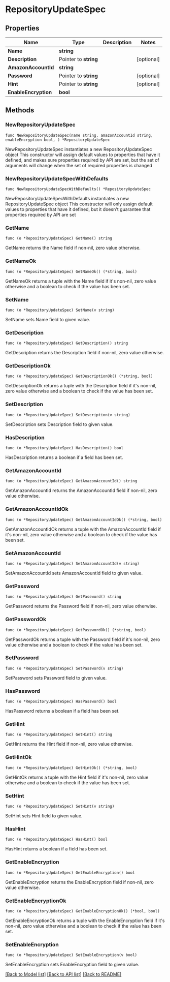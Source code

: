 # RepositoryUpdateSpec

## Properties

Name | Type | Description | Notes
------------ | ------------- | ------------- | -------------
**Name** | **string** |  | 
**Description** | Pointer to **string** |  | [optional] 
**AmazonAccountId** | **string** |  | 
**Password** | Pointer to **string** |  | [optional] 
**Hint** | Pointer to **string** |  | [optional] 
**EnableEncryption** | **bool** |  | 

## Methods

### NewRepositoryUpdateSpec

`func NewRepositoryUpdateSpec(name string, amazonAccountId string, enableEncryption bool, ) *RepositoryUpdateSpec`

NewRepositoryUpdateSpec instantiates a new RepositoryUpdateSpec object
This constructor will assign default values to properties that have it defined,
and makes sure properties required by API are set, but the set of arguments
will change when the set of required properties is changed

### NewRepositoryUpdateSpecWithDefaults

`func NewRepositoryUpdateSpecWithDefaults() *RepositoryUpdateSpec`

NewRepositoryUpdateSpecWithDefaults instantiates a new RepositoryUpdateSpec object
This constructor will only assign default values to properties that have it defined,
but it doesn't guarantee that properties required by API are set

### GetName

`func (o *RepositoryUpdateSpec) GetName() string`

GetName returns the Name field if non-nil, zero value otherwise.

### GetNameOk

`func (o *RepositoryUpdateSpec) GetNameOk() (*string, bool)`

GetNameOk returns a tuple with the Name field if it's non-nil, zero value otherwise
and a boolean to check if the value has been set.

### SetName

`func (o *RepositoryUpdateSpec) SetName(v string)`

SetName sets Name field to given value.


### GetDescription

`func (o *RepositoryUpdateSpec) GetDescription() string`

GetDescription returns the Description field if non-nil, zero value otherwise.

### GetDescriptionOk

`func (o *RepositoryUpdateSpec) GetDescriptionOk() (*string, bool)`

GetDescriptionOk returns a tuple with the Description field if it's non-nil, zero value otherwise
and a boolean to check if the value has been set.

### SetDescription

`func (o *RepositoryUpdateSpec) SetDescription(v string)`

SetDescription sets Description field to given value.

### HasDescription

`func (o *RepositoryUpdateSpec) HasDescription() bool`

HasDescription returns a boolean if a field has been set.

### GetAmazonAccountId

`func (o *RepositoryUpdateSpec) GetAmazonAccountId() string`

GetAmazonAccountId returns the AmazonAccountId field if non-nil, zero value otherwise.

### GetAmazonAccountIdOk

`func (o *RepositoryUpdateSpec) GetAmazonAccountIdOk() (*string, bool)`

GetAmazonAccountIdOk returns a tuple with the AmazonAccountId field if it's non-nil, zero value otherwise
and a boolean to check if the value has been set.

### SetAmazonAccountId

`func (o *RepositoryUpdateSpec) SetAmazonAccountId(v string)`

SetAmazonAccountId sets AmazonAccountId field to given value.


### GetPassword

`func (o *RepositoryUpdateSpec) GetPassword() string`

GetPassword returns the Password field if non-nil, zero value otherwise.

### GetPasswordOk

`func (o *RepositoryUpdateSpec) GetPasswordOk() (*string, bool)`

GetPasswordOk returns a tuple with the Password field if it's non-nil, zero value otherwise
and a boolean to check if the value has been set.

### SetPassword

`func (o *RepositoryUpdateSpec) SetPassword(v string)`

SetPassword sets Password field to given value.

### HasPassword

`func (o *RepositoryUpdateSpec) HasPassword() bool`

HasPassword returns a boolean if a field has been set.

### GetHint

`func (o *RepositoryUpdateSpec) GetHint() string`

GetHint returns the Hint field if non-nil, zero value otherwise.

### GetHintOk

`func (o *RepositoryUpdateSpec) GetHintOk() (*string, bool)`

GetHintOk returns a tuple with the Hint field if it's non-nil, zero value otherwise
and a boolean to check if the value has been set.

### SetHint

`func (o *RepositoryUpdateSpec) SetHint(v string)`

SetHint sets Hint field to given value.

### HasHint

`func (o *RepositoryUpdateSpec) HasHint() bool`

HasHint returns a boolean if a field has been set.

### GetEnableEncryption

`func (o *RepositoryUpdateSpec) GetEnableEncryption() bool`

GetEnableEncryption returns the EnableEncryption field if non-nil, zero value otherwise.

### GetEnableEncryptionOk

`func (o *RepositoryUpdateSpec) GetEnableEncryptionOk() (*bool, bool)`

GetEnableEncryptionOk returns a tuple with the EnableEncryption field if it's non-nil, zero value otherwise
and a boolean to check if the value has been set.

### SetEnableEncryption

`func (o *RepositoryUpdateSpec) SetEnableEncryption(v bool)`

SetEnableEncryption sets EnableEncryption field to given value.



[[Back to Model list]](../README.md#documentation-for-models) [[Back to API list]](../README.md#documentation-for-api-endpoints) [[Back to README]](../README.md)


